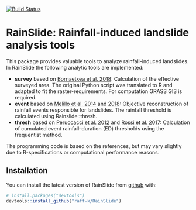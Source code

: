 
<!-- README.md is generated from README.Rmd. Please edit that file -->

[![Build
Status](https://api.travis-ci.org/raff-k/RainSlide.svg?branch=master)](https://travis-ci.org/raff-k/RainSlide)

# RainSlide: Rainfall-induced landslide analysis tools

This package provides valuable tools to analyze rainfall-induced
landslides. In RainSlide the following analytic tools are implemented:

  - **survey** based on [Bornaetxea et
    al. 2018](https://doi.org/10.5194/nhess-18-2455-2018): Calculation
    of the effective surveyed area. The original Python script was
    translated to R and adapted to fit the raster-requirements. For
    computation GRASS GIS is required.
  - **event** based on [Melillo et
    al. 2014](https://doi.org/10.1007/s10346-014-0471-3) and
    [2018](https://doi.org/10.1016/j.envsoft.2018.03.024): Objective
    reconstruction of rainfall events responsible for landslides. The
    rainfall threshold is calculated using Rainslide::thresh.
  - **thresh** based on [Peruccacci et
    al. 2012](https://doi.org/10.1016/j.geomorph.2011.10.005) and
    [Rossi et al. 2017](https://doi.org/10.1016/j.geomorph.2017.02.001):
    Calculation of cumulated event rainfall–duration (ED) thresholds
    using the frequentist method.

The programming code is based on the references, but may vary slightly
due to R-specifications or computational performance reasons.

## Installation

You can install the latest version of RainSlide from
[github](https://github.com/raff-k/RainSlide) with:

``` r
# install.packages("devtools")
devtools::install_github("raff-k/RainSlide")
```
